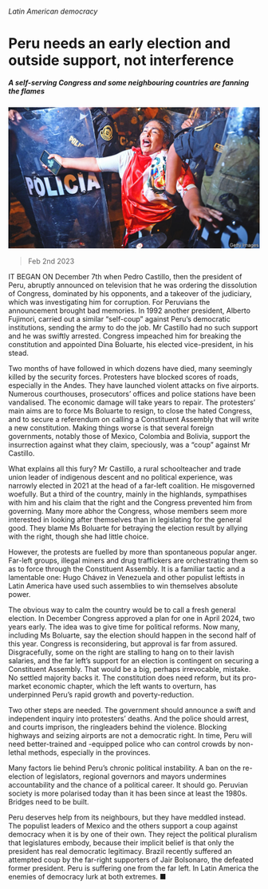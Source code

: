 ###### Latin American democracy

# Peru needs an early election and outside support, not interference 

##### A self-serving Congress and some neighbouring countries are fanning the flames 

![image](images/20230204_LDP001.jpg) 

> Feb 2nd 2023 

IT BEGAN ON December 7th when Pedro Castillo, then the president of Peru, abruptly announced on television that he was ordering the dissolution of Congress, dominated by his opponents, and a takeover of the judiciary, which was investigating him for corruption. For Peruvians the announcement brought bad memories. In 1992 another president, Alberto Fujimori, carried out a similar “self-coup” against Peru’s democratic institutions, sending the army to do the job. Mr Castillo had no such support and he was swiftly arrested. Congress impeached him for breaking the constitution and appointed Dina Boluarte, his elected vice-president, in his stead.

Two months of  have followed in which dozens have died, many seemingly killed by the security forces. Protesters have blocked scores of roads, especially in the Andes. They have launched violent attacks on five airports. Numerous courthouses, prosecutors’ offices and police stations have been vandalised. The economic damage will take years to repair. The protesters’ main aims are to force Ms Boluarte to resign, to close the hated Congress, and to secure a referendum on calling a Constituent Assembly that will write a new constitution. Making things worse is that several foreign governments, notably those of Mexico, Colombia and Bolivia, support the insurrection against what they claim, speciously, was a “coup” against Mr Castillo.

What explains all this fury? Mr Castillo, a rural schoolteacher and trade union leader of indigenous descent and no political experience, was narrowly elected in 2021 at the head of a far-left coalition. He misgoverned woefully. But a third of the country, mainly in the highlands, sympathises with him and his claim that the right and the Congress prevented him from governing. Many more abhor the Congress, whose members seem more interested in looking after themselves than in legislating for the general good. They blame Ms Boluarte for betraying the election result by allying with the right, though she had little choice.

However, the protests are fuelled by more than spontaneous popular anger. Far-left groups, illegal miners and drug traffickers are orchestrating them so as to force through the Constituent Assembly. It is a familiar tactic and a lamentable one: Hugo Chávez in Venezuela and other populist leftists in Latin America have used such assemblies to win themselves absolute power. 

The obvious way to calm the country would be to call a fresh general election. In December Congress approved a plan for one in April 2024, two years early. The idea was to give time for political reforms. Now many, including Ms Boluarte, say the election should happen in the second half of this year. Congress is reconsidering, but approval is far from assured. Disgracefully, some on the right are stalling to hang on to their lavish salaries, and the far left’s support for an election is contingent on securing a Constituent Assembly. That would be a big, perhaps irrevocable, mistake. No settled majority backs it. The constitution does need reform, but its pro-market economic chapter, which the left wants to overturn, has underpinned Peru’s rapid growth and poverty-reduction.

Two other steps are needed. The government should announce a swift and independent inquiry into protesters’ deaths. And the police should arrest, and courts imprison, the ringleaders behind the violence. Blocking highways and seizing airports are not a democratic right. In time, Peru will need better-trained and -equipped police who can control crowds by non-lethal methods, especially in the provinces. 

Many factors lie behind Peru’s chronic political instability. A ban on the re-election of legislators, regional governors and mayors undermines accountability and the chance of a political career. It should go. Peruvian society is more polarised today than it has been since at least the 1980s. Bridges need to be built. 

Peru deserves help from its neighbours, but they have meddled instead. The populist leaders of Mexico and the others support a coup against democracy when it is by one of their own. They reject the political pluralism that legislatures embody, because their implicit belief is that only the president has real democratic legitimacy. Brazil recently suffered an attempted coup by the far-right supporters of Jair Bolsonaro, the defeated former president. Peru is suffering one from the far left. In Latin America the enemies of democracy lurk at both extremes. ■

